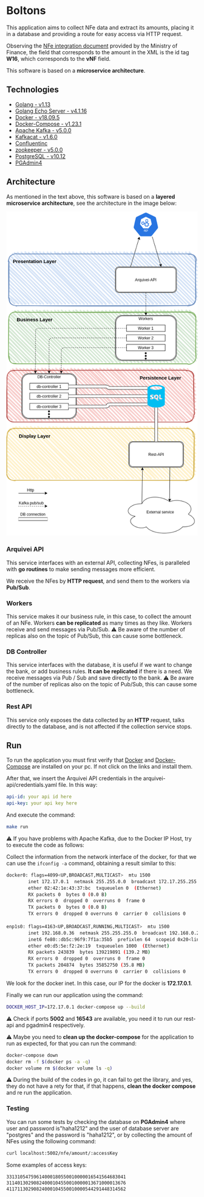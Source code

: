 # Boltons

This application aims to collect NFe data and extract its amounts, placing it in a database and providing a route for easy access via HTTP request.

Observing the [NFe integration document](https://www.nfe.fazenda.gov.br/portal/exibirArquivo.aspx?conteudo=TIiR6jY8fsM=) provided by the Ministry of Finance, the field that corresponds to the amount in the XML is the id tag **W16**, which corresponds to the **vNF** field.

This software is based on a **microservice architecture**.

## Technologies

* [Golang - v1.13](https://golang.org/)
* [Golang Echo Server - v4.1.16](https://github.com/labstack/echo)
* [Docker - v18.09.5](https://www.docker.com/)
* [Docker-Compose - v1.23.1](https://docs.docker.com/compose/)
* [Apache Kafka - v5.0.0](https://kafka.apache.org/)
* [Kafkacat - v1.6.0](https://github.com/edenhill/kafkacat)
* [Confluentinc](https://www.confluent.io/)
* [zookeeper - v5.0.0](https://docs.confluent.io/current/zookeeper/operations.html)
* [PostgreSQL - v10.12](https://www.postgresql.org/)
* [PGAdmin4](https://www.pgadmin.org/)

## Architecture

As mentioned in the text above, this software is based on a **layered microservice architecture**, see the architecture in the image below:

![architecture](docs/architecture.png)

### Arquivei API

This service interfaces with an external API, collecting NFes, is paralleled with **go routines** to make sending messages more efficient.

We receive the NFes by **HTTP request**, and send them to the workers via **Pub/Sub**.

### Workers

This service makes it our business rule, in this case, to collect the amount of an NFe. Workers **can be replicated** as many times as they like.
Workers receive and send messages via Pub/Sub.
:warning: Be aware of the number of replicas also on the topic of Pub/Sub, this can cause some bottleneck.

### DB Controller

This service interfaces with the database, it is useful if we want to change the bank, or add business rules. **It can be replicated** if there is a need.
We receive messages via Pub / Sub and save directly to the bank.
:warning: Be aware of the number of replicas also on the topic of Pub/Sub, this can cause some bottleneck.

### Rest API

This service only exposes the data collected by an **HTTP** request, talks directly to the database, and is not affected if the collection service stops.

## Run

To run the application you must first verify that [Docker](https://docs.docker.com/engine/install/ubuntu/) and [Docker-Compose](https://docs.docker.com/compose/install/) are installed on your pc. If not click on the links and install them.

After that, we insert the Arquivei API credentials in the arquivei-api/credentials.yaml file. In this way:
```yaml
api-id: your api id here
api-key: your api key here
```

And execute the command:
```bash
make run
```

:warning: If you have problems with Apache Kafka, due to the Docker IP Host, try to execute the code as follows:

Collect the information from the network interface of the docker, for that we can use the `ifconfig -a` command, obtaining a result similar to this:

```bash
docker0: flags=4099<UP,BROADCAST,MULTICAST>  mtu 1500
        inet 172.17.0.1  netmask 255.255.0.0  broadcast 172.17.255.255
        ether 02:42:1e:43:37:bc  txqueuelen 0  (Ethernet)
        RX packets 0  bytes 0 (0.0 B)
        RX errors 0  dropped 0  overruns 0  frame 0
        TX packets 0  bytes 0 (0.0 B)
        TX errors 0  dropped 0 overruns 0  carrier 0  collisions 0

enp1s0: flags=4163<UP,BROADCAST,RUNNING,MULTICAST>  mtu 1500
        inet 192.168.0.36  netmask 255.255.255.0  broadcast 192.168.0.255
        inet6 fe80::db5c:96f9:7f1a:35b5  prefixlen 64  scopeid 0x20<link>
        ether e0:d5:5e:f2:2e:19  txqueuelen 1000  (Ethernet)
        RX packets 243839  bytes 139219891 (139.2 MB)
        RX errors 0  dropped 0  overruns 0  frame 0
        TX packets 204874  bytes 35852750 (35.8 MB)
        TX errors 0  dropped 0 overruns 0  carrier 0  collisions 0
```
We look for the docker inet. In this case, our IP for the docker is **172.17.0.1**.

Finally we can run our application using the command:
```bash
DOCKER_HOST_IP=172.17.0.1 docker-compose up --build
```

:warning: Check if ports **5002** and **16543** are available, you need it to run our rest-api and pgadmin4 respectively.

:warning: Maybe you need to **clean up the docker-compose** for the application to run as expected, for that you can run the command:
```bash
docker-compose down
docker rm -f $(docker ps -a -q)
docker volume rm $(docker volume ls -q)
```
:warning: During the build of the codes in go, it can fail to get the library, and yes, they do not have a rety for that, if that happens, **clean the docker compose** and re run the application.


### Testing

You can run some tests by checking the database on **PGAdmin4** where user and password is"haha1212" and the user of database server are "postgres" and the password is "haha1212", or by collecting the amount of NFes using the following command:
```bash
curl localhost:5002/nfe/amount/:accessKey
```
Some examples of access keys:
```
33131054759614000180550010000016541564683041
31140130290824000104550010000013671000013676
41171130290824000104550010000544291448314562
```

